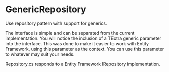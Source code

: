 GenericRepository
=================

Use repository pattern with support for generics.

The interface is simple and can be separated from the current implementation. You will notice the inclusion of a TExtra generic parameter into the interface. This was done to make it easier to work with Entity Framework, using this parameter as the context. You can use this parameter to whatever may suit your needs.

Repository.cs responds to a Entity Framework IRepository implementation.
